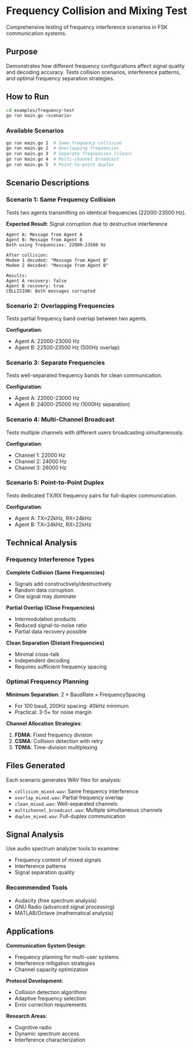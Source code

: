# Frequency Collision and Mixing Test

Comprehensive testing of frequency interference scenarios in FSK communication systems.

## Purpose

Demonstrates how different frequency configurations affect signal quality and decoding accuracy. Tests collision scenarios, interference patterns, and optimal frequency separation strategies.

## How to Run

```bash
cd examples/frequency-test
go run main.go <scenario>
```

### Available Scenarios

```bash
go run main.go 1  # Same frequency collision
go run main.go 2  # Overlapping frequencies  
go run main.go 3  # Separate frequencies (clean)
go run main.go 4  # Multi-channel broadcast
go run main.go 5  # Point-to-point duplex
```

## Scenario Descriptions

### Scenario 1: Same Frequency Collision
Tests two agents transmitting on identical frequencies (22000-23500 Hz).

**Expected Result**: Signal corruption due to destructive interference
```
Agent A: Message from Agent A
Agent B: Message from Agent B
Both using frequencies: 22000-23500 Hz

After collision:
Modem 1 decoded: "Message from Agent B"
Modem 2 decoded: "Message from Agent B"

Results:
Agent A recovery: false
Agent B recovery: true
COLLISION: Both messages corrupted
```

### Scenario 2: Overlapping Frequencies
Tests partial frequency band overlap between two agents.

**Configuration**: 
- Agent A: 22000-23000 Hz
- Agent B: 22500-23500 Hz (500Hz overlap)

### Scenario 3: Separate Frequencies
Tests well-separated frequency bands for clean communication.

**Configuration**:
- Agent A: 22000-23000 Hz  
- Agent B: 24000-25000 Hz (1000Hz separation)

### Scenario 4: Multi-Channel Broadcast
Tests multiple channels with different users broadcasting simultaneously.

**Configuration**:
- Channel 1: 22000 Hz
- Channel 2: 24000 Hz
- Channel 3: 26000 Hz

### Scenario 5: Point-to-Point Duplex
Tests dedicated TX/RX frequency pairs for full-duplex communication.

**Configuration**:
- Agent A: TX=22kHz, RX=24kHz
- Agent B: TX=24kHz, RX=22kHz

## Technical Analysis

### Frequency Interference Types

**Complete Collision (Same Frequencies)**
- Signals add constructively/destructively
- Random data corruption
- One signal may dominate

**Partial Overlap (Close Frequencies)**
- Intermodulation products
- Reduced signal-to-noise ratio
- Partial data recovery possible

**Clean Separation (Distant Frequencies)**
- Minimal cross-talk
- Independent decoding
- Requires sufficient frequency spacing

### Optimal Frequency Planning

**Minimum Separation**: 2 × BaudRate × FrequencySpacing
- For 100 baud, 200Hz spacing: 40kHz minimum
- Practical: 3-5× for noise margin

**Channel Allocation Strategies**:
1. **FDMA**: Fixed frequency division
2. **CSMA**: Collision detection with retry
3. **TDMA**: Time-division multiplexing

## Files Generated

Each scenario generates WAV files for analysis:
- `collision_mixed.wav`: Same frequency interference
- `overlap_mixed.wav`: Partial frequency overlap
- `clean_mixed.wav`: Well-separated channels
- `multichannel_broadcast.wav`: Multiple simultaneous channels
- `duplex_mixed.wav`: Full-duplex communication

## Signal Analysis

Use audio spectrum analyzer tools to examine:
- Frequency content of mixed signals
- Interference patterns
- Signal separation quality

### Recommended Tools
- Audacity (free spectrum analysis)
- GNU Radio (advanced signal processing)
- MATLAB/Octave (mathematical analysis)

## Applications

**Communication System Design**:
- Frequency planning for multi-user systems
- Interference mitigation strategies
- Channel capacity optimization

**Protocol Development**:
- Collision detection algorithms
- Adaptive frequency selection
- Error correction requirements

**Research Areas**:
- Cognitive radio
- Dynamic spectrum access
- Interference characterization